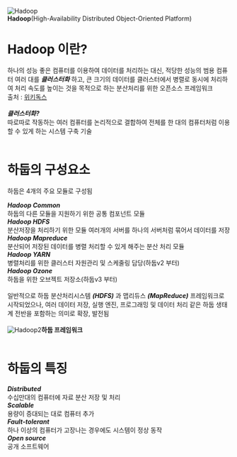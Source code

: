 ![Hadoop](https://mblogthumb-phinf.pstatic.net/MjAyMDA4MjFfMjA4/MDAxNTk3OTcwNjQ4MDM5.LHqQwCpnAbYdhOFC-LG_9wO1wl7eNt9LTaX5RkQ6k6kg.o8xlh9t3VvnNDOthSFw_gAOMEX7Sf8iZM-wZt4MHY8Ag.JPEG.acornedu/%ED%95%98%EB%91%A1.jpg?type=w800)<br>
__Hadoop__(High-Availability Distributed Object-Oriented Platform)
# Hadoop 이란?
 하나의 성능 좋은 컴퓨터를 이용하여 데이터를 처리하는 대신, 적당한 성능의 범용 컴퓨터 여러 대를 ***클러스터화*** 하고, 큰 크기의 데이터를 클러스터에서 병렬로 동시에 처리하여 처리 속도를 높이는 것을 목적으로 하는 분산처리를 위한 오픈소스 프레임워크<br>
 출처 : [위키독스](https://wikidocs.net/22654)<br><br>
 ***클러스터화?*** <br> 따로따로 작동하는 여러 컴퓨터를 논리적으로 결합하여 전체를 한 대의 컴퓨터처럼 이용할 수 있게 하는 시스템 구축 기술<br><br>
# 하둡의 구성요소<br>
하둡은 4개의 주요 모듈로 구성됨<br>

***Hadoop Common***<br>
하둡의 다른 모듈을 지원하기 위한 공통 컴포넌트 모듈<br>
***Hadoop HDFS***<br>
분산저장을 처리하기 위한 모듈
여러개의 서버를 하나의 서버처럼 묶어서 데이터를 저장<br>
***Hadoop Mapreduce***<br>
분산되어 저장된 데이터를 병렬 처리할 수 있게 해주는 분산 처리 모듈<br>
***Hadoop YARN***<br>
병렬처리를 위한 클러스터 자원관리 및 스케줄링 담당(하둡v2 부터)<br>
***Hadoop Ozone***<br>
하둡을 위한 오브젝트 저장소(하둡v3 부터)<br><br>
일반적으로 하둡 분산처리시스템 ***(HDFS)*** 과 맵리듀스 ***(MapReduce)*** 프레임워크로 시작되었으나, 여러 데이터 저장, 실행 엔진, 프로그래밍 및 데이터 처리 같은 하둡 생태계 전반을 포함하는 의미로 확장, 발전됨<br><br>
![Hadoop2](https://mblogthumb-phinf.pstatic.net/MjAyMDA4MjFfMTg5/MDAxNTk3OTc1MDUzNDk4.NSBoo0nLGYgVBKswHLlB1dXqDVAoTWa_XkvQlVP6CMQg.N40MKjZGV3aYIgPSeCp0bRKLjPyp1BdOLFvs0pMP4Cgg.PNG.acornedu/%ED%95%98%EB%91%A1%EC%9D%98_%EC%83%9D%ED%83%9C%EA%B3%84.png?type=w800)__하둡 프레임워크__<br><br>
# 하둡의 특징
***Distributed***<br>
수십만대의 컴퓨터에 자료 분산 저장 및 처리<br>
***Scalable***<br>
용량이 증대되는 대로 컴퓨터 추가<br>
***Fault-tolerant***<br>
하나 이상의 컴퓨터가 고장나는 경우에도 시스템이 정상 동작<br>
***Open source***<br>
공개 소프트웨어<br>



